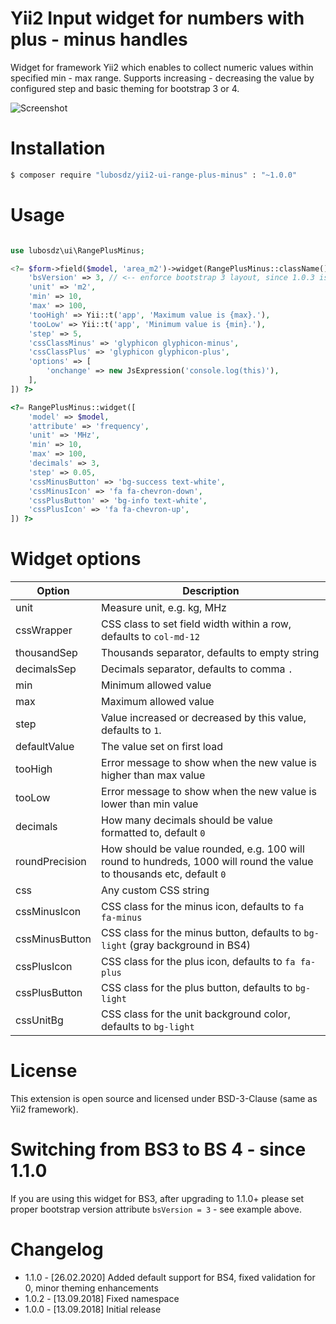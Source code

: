 Yii2 Input widget for numbers with plus - minus handles
=======================================================

Widget for framework Yii2 which enables to collect numeric values within specified min - max range.
Supports increasing - decreasing the value by configured step and basic theming for bootstrap 3 or 4.

![Screenshot](http://static.synet.sk/screen-yii2-rangePlusMinus.gif)


Installation
============

```bash
$ composer require "lubosdz/yii2-ui-range-plus-minus" : "~1.0.0"
```

Usage
=====

```php

use lubosdz\ui\RangePlusMinus;

<?= $form->field($model, 'area_m2')->widget(RangePlusMinus::className(), [
	'bsVersion' => 3, // <-- enforce bootstrap 3 layout, since 1.0.3 is default BS4
	'unit' => 'm2',
	'min' => 10,
	'max' => 100,
	'tooHigh' => Yii::t('app', 'Maximum value is {max}.'),
	'tooLow' => Yii::t('app', 'Minimum value is {min}.'),
	'step' => 5,
	'cssClassMinus' => 'glyphicon glyphicon-minus',
	'cssClassPlus' => 'glyphicon glyphicon-plus',
	'options' => [
		'onchange' => new JsExpression('console.log(this)'),
	],
]) ?>

<?= RangePlusMinus::widget([
	'model' => $model,
	'attribute' => 'frequency',
	'unit' => 'MHz',
	'min' => 10,
	'max' => 100,
	'decimals' => 3,
	'step' => 0.05,
	'cssMinusButton' => 'bg-success text-white',
	'cssMinusIcon' => 'fa fa-chevron-down',
	'cssPlusButton' => 'bg-info text-white',
	'cssPlusIcon' => 'fa fa-chevron-up',
]) ?>

```

Widget options
==============

Option         |Description
---------------|---------------
unit           | Measure unit, e.g. kg, MHz
cssWrapper     | CSS class to set field width within a row, defaults to `col-md-12`
thousandSep    | Thousands separator, defaults to empty string
decimalsSep    | Decimals separator, defaults to comma `.`
min            | Minimum allowed value
max            | Maximum allowed value
step           | Value increased or decreased by this value, defaults to `1`.
defaultValue   | The value set on first load
tooHigh        | Error message to show when the new value is higher than max value
tooLow         | Error message to show when the new value is lower than min value
decimals       | How many decimals should be value formatted to, default `0`
roundPrecision | How should be value rounded, e.g. 100 will round to hundreds, 1000 will round the value to thousands etc, default `0`
css            | Any custom CSS string
cssMinusIcon   | CSS class for the minus icon, defaults to `fa fa-minus`
cssMinusButton | CSS class for the minus button, defaults to `bg-light` (gray background in BS4)
cssPlusIcon    | CSS class for the plus icon, defaults to `fa fa-plus`
cssPlusButton  | CSS class for the plus button, defaults to `bg-light`
cssUnitBg      | CSS class for the unit background color, defaults to `bg-light`


License
=======

This extension is open source and licensed under BSD-3-Clause (same as Yii2 framework).


Switching from BS3 to BS 4 - since 1.1.0
========================================

If you are using this widget for BS3, after upgrading to 1.1.0+ please set proper bootstrap version attribute `bsVersion = 3` - see example above.


Changelog
=======

* 1.1.0 - [26.02.2020] Added default support for BS4, fixed validation for 0, minor theming enhancements
* 1.0.2 - [13.09.2018] Fixed namespace
* 1.0.0 - [13.09.2018] Initial release
